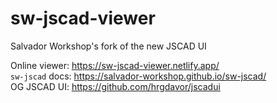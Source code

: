 # sw-jscad-viewer

Salvador Workshop's fork of the new JSCAD UI

Online viewer: https://sw-jscad-viewer.netlify.app/  
`sw-jscad` docs: https://salvador-workshop.github.io/sw-jscad/  
OG JSCAD UI: https://github.com/hrgdavor/jscadui
